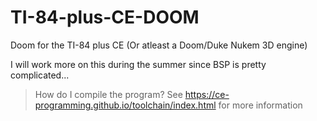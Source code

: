 # TI-84-plus-CE-DOOM
Doom for the TI-84 plus CE (Or atleast a Doom/Duke Nukem 3D engine)

I will work more on this during the summer since BSP is pretty complicated...

> How do I compile the program?
See https://ce-programming.github.io/toolchain/index.html for more information
